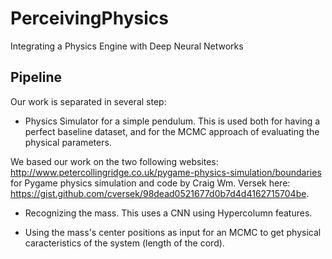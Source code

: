 # PerceivingPhysics
Integrating a Physics Engine with Deep Neural Networks

## Pipeline

Our work is separated in several step:

 - Physics Simulator for a simple pendulum. This is used both for having a perfect baseline dataset, and for the MCMC approach of evaluating the physical parameters.

 We based our work on the two following websites:
http://www.petercollingridge.co.uk/pygame-physics-simulation/boundaries for Pygame physics simulation and code by Craig Wm. Versek here: https://gist.github.com/cversek/98dead0521677d0b7d4d4162715704be.

 - Recognizing the mass. This uses a CNN using Hypercolumn features.

 - Using the mass's center positions as input for an MCMC to get physical caracteristics of the system (length of the cord).
